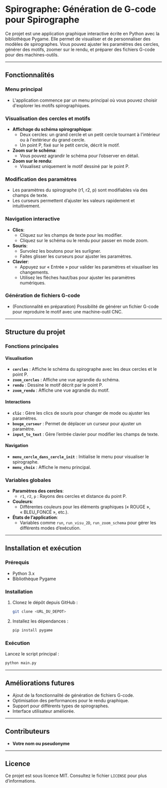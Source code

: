 # Spirographe: Génération de G-code pour Spirographe

Ce projet est une application graphique interactive écrite en Python avec la bibliothèque Pygame. Elle permet de visualiser et de personnaliser des modèles de spirographes. Vous pouvez ajuster les paramètres des cercles, générer des motifs, zoomer sur le rendu, et préparer des fichiers G-code pour des machines-outils.

---

## Fonctionnalités

### Menu principal
- L'application commence par un menu principal où vous pouvez choisir d'explorer les motifs spirographiques.

### Visualisation des cercles et motifs
- **Affichage du schéma spirographique**:
  - Deux cercles: un grand cercle et un petit cercle tournant à l'intérieur ou à l'extérieur du grand cercle.
  - Un point P, fixé sur le petit cercle, décrit le motif.
- **Zoom sur le schéma**:
  - Vous pouvez agrandir le schéma pour l’observer en détail.
- **Zoom sur le rendu**:
  - Visualisez uniquement le motif dessiné par le point P.

### Modification des paramètres
- Les paramètres du spirographe (r1, r2, p) sont modifiables via des champs de texte.
- Les curseurs permettent d’ajuster les valeurs rapidement et intuitivement.

### Navigation interactive
- **Clics**:
  - Cliquez sur les champs de texte pour les modifier.
  - Cliquez sur le schéma ou le rendu pour passer en mode zoom.
- **Souris**:
  - Survolez les boutons pour les surligner.
  - Faites glisser les curseurs pour ajuster les paramètres.
- **Clavier**:
  - Appuyez sur « Entrée » pour valider les paramètres et visualiser les changements.
  - Utilisez les flèches haut/bas pour ajuster les paramètres numériques.

### Génération de fichiers G-code
- (Fonctionnalité en préparation) Possibilité de générer un fichier G-code pour reproduire le motif avec une machine-outil CNC.

---

## Structure du projet

### Fonctions principales

#### Visualisation
- **`cercles`** : Affiche le schéma du spirographe avec les deux cercles et le point P.
- **`zoom_cercles`** : Affiche une vue agrandie du schéma.
- **`rendu`** : Dessine le motif décrit par le point P.
- **`zoom_rendu`** : Affiche une vue agrandie du motif.

#### Interactions
- **`clic`** : Gère les clics de souris pour changer de mode ou ajuster les paramètres.
- **`bouge_curseur`** : Permet de déplacer un curseur pour ajuster un paramètre.
- **`input_to_text`** : Gère l’entrée clavier pour modifier les champs de texte.

#### Navigation
- **`menu_cercle_dans_cercle_init`** : Initialise le menu pour visualiser le spirographe.
- **`menu_choix`** : Affiche le menu principal.

### Variables globales
- **Paramètres des cercles**:
  - `r1`, `r2`, `p` : Rayons des cercles et distance du point P.
- **Couleurs**:
  - Différentes couleurs pour les éléments graphiques (« ROUGE », « BLEU_FONCÉ », etc.).
- **États de l’application**:
  - Variables comme `run`, `run_visu_2D`, `run_zoom_schema` pour gérer les différents modes d’exécution.

---

## Installation et exécution

### Prérequis
- Python 3.x
- Bibliothèque Pygame

### Installation
1. Clonez le dépôt depuis GitHub :
   ```bash
   git clone <URL_DU_DEPOT>
   ```
2. Installez les dépendances :
   ```bash
   pip install pygame
   ```

### Exécution
Lancez le script principal :
```bash
python main.py
```

---

## Améliorations futures
- Ajout de la fonctionnalité de génération de fichiers G-code.
- Optimisation des performances pour le rendu graphique.
- Support pour différents types de spirographes.
- Interface utilisateur améliorée.

---

## Contributeurs
- **Votre nom ou pseudonyme**

---

## Licence
Ce projet est sous licence MIT. Consultez le fichier `LICENSE` pour plus d’informations.


